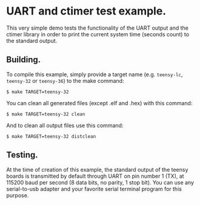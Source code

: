 # UART and ctimer test example.

This very simple demo tests the functionality of the UART output and the ctimer library in order to
print the current system time (seconds count) to the standard output.

## Building.

To compile this example, simply provide a target name (e.g. `teensy-lc`, `teensy-32` or `teensy-36`)
to the make command:

```
$ make TARGET=teensy-32
```

You can clean all generated files (except .elf and .hex) with this command:

```
$ make TARGET=teensy-32 clean
```

And to clean all output files use this command:

```
$ make TARGET=teensy-32 distclean
```

## Testing.

At the time of creation of this example, the standard output of the teensy boards is transmitted by
default through UART on pin number 1 (TX), at 115200 baud per second (8 data bits, no parity, 1 stop
bit). You can use any serial-to-usb adapter and your favorite serial terminal program for this
purpose.
